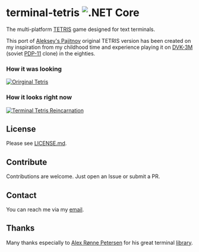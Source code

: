 # terminal-tetris  ![.NET Core](https://github.com/semack/terminal-tetris/workflows/.NET%20Core/badge.svg?branch=master)
The multi-platform [TETRIS](https://en.wikipedia.org/wiki/Tetris) game designed for text terminals.

This port of [Aleksey's Pajitnov](https://en.wikipedia.org/wiki/Alexey_Pajitnov) original TETRIS version has been created on my inspiration from my childhood time and experience playing it on  [DVK-3M](http://www.leningrad.su/museum/show_calc.php?n=241&lang=0&test=0) (soviet [PDP-11](https://en.wikipedia.org/wiki/PDP-11) clone) in the eighties.

### How it was looking
[![Orirginal Tetris](https://img.youtube.com/vi/O0gAgQQHFcQ/0.jpg)](https://www.youtube.com/watch?v=O0gAgQQHFcQ)

### How it looks right now
[![Terminal Tetris Reincarnation](https://img.youtube.com/vi/zQAazhcQDxw/0.jpg)](https://www.youtube.com/watch?v=zQAazhcQDxw)
<!--## Demo
Play the demo of the game by typing this command in the terminal:
```
ssh tetris.semack.rocks
```-->

## License
Please see [LICENSE.md](LICENSE.md).

## Contribute
Contributions are welcome. Just open an Issue or submit a PR. 

## Contact
You can reach me via my [email](mailto://semack@gmail.com).

## Thanks
Many thanks especially to [Alex Rønne Petersen](https://github.com/alexrp) for his great terminal [library](https://github.com/alexrp/system-terminal).

